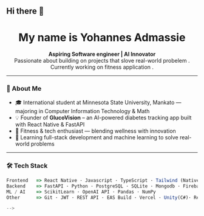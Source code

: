 ## Hi there 👋

<h1 align="center">My name is Yohannes Admassie</h1>
<p align="center">
  <b>Aspiring Software engineer | AI Innovator</b><br>
  Passionate about building on projects that slove  real-world probelem . Currently working on fitness application  .
</p>

---

### 🚀 About Me
- 🎓 International student at Minnesota State University, Mankato — majoring in Computer Information Technology & Math
- 💡 Founder of **GlucoVision** – an AI-powered diabetes tracking app built with React Native & FastAPI
- 💪 Fitness & tech enthusiast — blending wellness with innovation
- 🧠 Learning full-stack development and machine learning to solve real-world problems

---

### 🛠️ Tech Stack
```ts
Frontend   => React Native · Javascript · TypeScript · Tailwind (NativeWind)·  Java
Backend    => FastAPI · Python · PostgreSQL · SQLite · Mongodb · Firebase 
ML / AI    => ScikitLearn · OpenAI API · Pandas · NumPy  
Other      => Git · JWT · REST API · EAS Build · Vercel · Unity(C#)· React

-->
